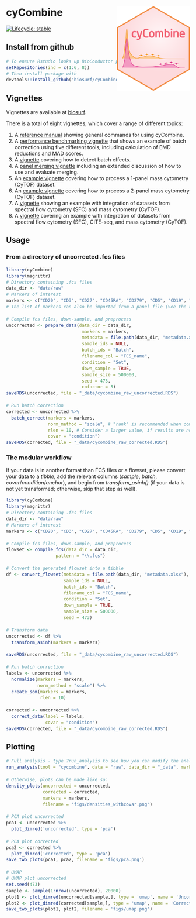 
<!-- README.md is generated from README.Rmd. Please edit that file -->

# cyCombine <img src="cyCombine.png" width="200" align="right" />

<!-- badges: start -->
<!-- [![Lifecycle: experimental](https://img.shields.io/badge/lifecycle-experimental-orange.svg)](https://www.tidyverse.org/lifecycle/#experimental) -->

[![Lifecycle:
stable](https://img.shields.io/badge/lifecycle-stable-brightgreen.svg)](https://lifecycle.r-lib.org/articles/stages.html#stable)
<!-- badges: end -->

<!-- ## Clone github repository -->
<!-- ``` {sh, eval = FALSE} -->
<!-- # Run in terminal -->
<!-- git clone git@github.com:shdam/cyCombine.git -->
<!-- ``` -->
<!-- ## Restore renv library -->
<!-- ``` {r, eval = FALSE} -->
<!-- # Open project in Rstudio -->
<!-- # Install renv and restore library -->
<!-- install.packages("renv") -->
<!-- library(renv) -->
<!-- renv::restore() -->
<!-- ``` -->

## Install from github

``` r
# To ensure Rstudio looks up BioConductor packages run:
setRepositories(ind = c(1:6, 8))
# Then install package with
devtools::install_github("biosurf/cyCombine")
```

## Vignettes

Vignettes are available at [biosurf](https://biosurf.org/cyCombine).

There is a total of eight vignettes, which cover a range of different
topics:

1.  A [reference manual](https://biosurf.org/cyCombine_ref_manual.html)
    showing general commands for using cyCombine.
2.  A [performance benchmarking
    vignette](https://biosurf.org/cyCombine_benchmarking.html) that
    shows an example of batch correction using five different tools,
    including calculation of EMD reductions and MAD scores.
3.  A
    [vignette](https://biosurf.org/cyCombine_detect_batch_effects.html)
    covering how to detect batch effects.
4.  A [panel merging
    vignette](https://biosurf.org/cyCombine_panel_merging.html)
    including an extended discussion of how to use and evaluate merging.
5.  An [example
    vignette](https://biosurf.org/cyCombine_CyTOF_1panel.html) covering
    how to process a 1-panel mass cytometry (CyTOF) dataset.
6.  An [example
    vignette](https://biosurf.org/cyCombine_CyTOF_2panels.html) covering
    how to process a 2-panel mass cytometry (CyTOF) dataset.
7.  A [vignette](https://biosurf.org/cyCombine_Spectralflow_CyTOF.html)
    showing an example with integration of datasets from spectral flow
    cytometry (SFC) and mass cytometry (CyTOF).
8.  A
    [vignette](https://biosurf.org/cyCombine_CITEseq_Spectral_CyTOF.html)
    covering an example with integration of datasets from spectral flow
    cytometry (SFC), CITE-seq, and mass cytometry (CyTOF).

## Usage

### From a directory of uncorrected .fcs files

``` r
library(cyCombine)
library(magrittr)
# Directory containing .fcs files
data_dir <- "data/raw"
# Markers of interest
markers <- c("CD20", "CD3", "CD27", "CD45RA", "CD279", "CD5", "CD19", "CD14", "CD45RO", "GranzymeA", "GranzymeK", "FCRL6", "CD355", "CD152", "CD69", "CD33", "CD4", "CD337", "CD8", "CD197", "LAG3", "CD56", "CD137", "CD161", "FoxP3", "CD80", "CD270", "CD275", "CD134", "CD278", "CD127", "KLRG1", "CD25", "HLADR", "TBet", "XCL1")
# The list of markers can also be imported from a panel file (See the reference manual for an example)

# Compile fcs files, down-sample, and preprocess
uncorrected <- prepare_data(data_dir = data_dir,
                             markers = markers,
                             metadata = file.path(data_dir, "metadata.xlsx"), # Can also be .csv file or data.frame object
                             sample_ids = NULL,
                             batch_ids = "Batch",
                             filename_col = "FCS_name",
                             condition = "Set",
                             down_sample = TRUE,
                             sample_size = 500000,
                             seed = 473,
                             cofactor = 5) 
saveRDS(uncorrected, file = "_data/cycombine_raw_uncorrected.RDS")

# Run batch correction
corrected <- uncorrected %>%
  batch_correct(markers = markers,
                norm_method = "scale", # "rank" is recommended when combining data with heavy batch effects
                rlen = 10, # Consider a larger value, if results are not convincing (e.g. 100)
                covar = "condition")
saveRDS(corrected, file = "_data/cycombine_raw_corrected.RDS")
```

### The modular workflow

If your data is in another format than FCS files or a flowset, please
convert your data to a *tibble*, add the relevant columns (*sample*,
*batch*, *covar*/*condition*/*anchor*), and begin from
*transform_asinh()* (if your data is not yet transformed; otherwise,
skip that step as well).

``` r
library(cyCombine)
library(magrittr)
# Directory containing .fcs files
data_dir <- "data/raw"
# Markers of interest
markers <- c("CD20", "CD3", "CD27", "CD45RA", "CD279", "CD5", "CD19", "CD14", "CD45RO", "GranzymeA", "GranzymeK", "FCRL6", "CD355", "CD152", "CD69", "CD33", "CD4", "CD337", "CD8", "CD197", "LAG3", "CD56", "CD137", "CD161", "FoxP3", "CD80", "CD270", "CD275", "CD134", "CD278", "CD127", "KLRG1", "CD25", "HLADR", "TBet", "XCL1")

# Compile fcs files, down-sample, and preprocess
flowset <- compile_fcs(data_dir = data_dir,
                   pattern = "\\.fcs")

# Convert the generated flowset into a tibble
df <- convert_flowset(metadata = file.path(data_dir, "metadata.xlsx"),
                      sample_ids = NULL,
                      batch_ids = "Batch",
                      filename_col = "FCS_name",
                      condition = "Set",
                      down_sample = TRUE,
                      sample_size = 500000,
                      seed = 473)

# Transform data
uncorrected <- df %>% 
  transform_asinh(markers = markers)

saveRDS(uncorrected, file = "_data/cycombine_raw_uncorrected.RDS")

# Run batch correction
labels <- uncorrected %>%
  normalize(markers = markers,
            norm_method = "scale") %>%
  create_som(markers = markers,
             rlen = 10)

corrected <- uncorrected %>%
  correct_data(label = labels,
               covar = "condition")
saveRDS(corrected, file = "_data/cycombine_raw_corrected.RDS")
```

<!-- ### From a flowset -->
<!-- ```{r, eval = FALSE} -->
<!-- library(cyCombine) -->
<!-- library(magrittr) -->
<!-- # Load data -->
<!-- # Should contain the flowset, sample_ids, batch_ids, and markers of interest -->
<!-- load("data/flowset.Rdata") -->
<!-- # Convert flowset to workable datafram and transform data -->
<!-- uncorrected <- flowset %>% -->
<!--   convert_flowset(batch_ids = batch_ids, -->
<!--                   sample_ids = sample_ids, -->
<!--                   down_sample = TRUE, -->
<!--                   sample_size = 100000, -->
<!--                   seed = 473) %>%  -->
<!--   transform_asinh(markers = markers) -->
<!-- # Run batch correction -->
<!-- corrected <- uncorrected %>% -->
<!--   batch_correct(seed = 473) -->
<!-- ``` -->

## Plotting

``` r
# Full analysis - type ?run_analysis to see how you can modify the analysis
run_analysis(tool = "cycombine", data = "raw", data_dir = "_data", markers = markers)

# Otherwise, plots can be made like so:
density_plots(uncorrected = uncorrected,
              corrected = corrected,
              markers = markers,
              filename = 'figs/densities_withcovar.png')

# PCA plot uncorrected
pca1 <- uncorrected %>%
  plot_dimred('uncorrected', type = 'pca')
  
# PCA plot corrected
pca2 <- corrected %>%
  plot_dimred('corrected', type = 'pca')
save_two_plots(pca1, pca2, filename = 'figs/pca.png')

# UMAP
# UMAP plot uncorrected
set.seed(473)
sample <- sample(1:nrow(uncorrected), 20000)
plot1 <- plot_dimred(uncorrected[sample,], type = 'umap', name = 'Uncorrected')
plot2 <- plot_dimred(corrected[sample,], type = 'umap', name = 'Corrected')
save_two_plots(plot1, plot2, filename = 'figs/umap.png')
```
